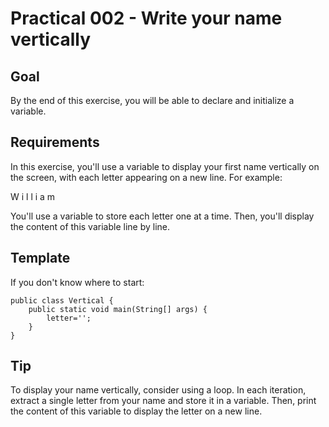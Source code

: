 # Practical 002 - Write your name vertically

## Goal
By the end of this exercise, you will be able to declare and initialize a variable.

## Requirements
In this exercise, you'll use a variable to display your first name vertically on the screen, with each letter appearing on a new line. For example:

W
i
l
l
i
a
m

You'll use a variable to store each letter one at a time.
Then, you'll display the content of this variable line by line.

## Template
If you don't know where to start:

    public class Vertical {
        public static void main(String[] args) {
            letter='';
        }
    }

## Tip
To display your name vertically, consider using a loop.
In each iteration, extract a single letter from your name and store it in a variable.
Then, print the content of this variable to display the letter on a new line.